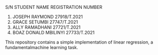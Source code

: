 S/N	STUDENT NAME	REGISTRATION NUMBER
1.	JOSEPH RAYMOND	27918/T.2021
2.	GRACE SETUMBI	27747/T.2021
3.	ALLY RAMADHANI	27721/T.2021
4.	BOAZ DONALD MBILINYI	27733/T.2021

This repository contains a simple implementation of linear regression, a fundamentalmachine learning task.
